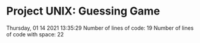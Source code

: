 # Project UNIX: Guessing Game
Thursday, 01 14 2021 13:35:29
Number of lines of code: 19
Number of lines of code with space: 22
